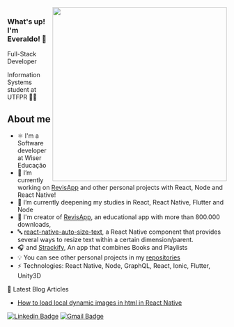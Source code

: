 <img align="right" width="400" height="400" src="https://i.imgur.com/wFsxG1B.png">

### What's up! I'm Everaldo! 👋

Full-Stack Developer

Information Systems student at UTFPR 👨‍💻

## About me
- ⚛️  I'm a Software developer at Wiser Educação
- 🔭 I’m currently working on [RevisApp](https://play.google.com/store/apps/details?id=com.klawapps.revisapp&hl) and other personal projects with React, Node and React Native!
- 🌱 I’m currently deepening my studies in React, React Native, Flutter and Node
- 🧠 I'm creator of [RevisApp](https://play.google.com/store/apps/details?id=com.klawapps.revisapp&hl), an educational app with more than 800.000 downloads,
- 🔤 [react-native-auto-size-text](https://github.com/juniorklawa/react-native-auto-size-text), a React Native component that provides several ways to resize text within a certain dimension/parent.
- 🎧 and [Strackify](https://play.google.com/store/apps/details?id=com.soundtrackio), An app that combines Books and Playlists
- 💡 You can see other personal projects in my [repositories](https://github.com/juniorklawa)
-  ⚡ Technologies: React Native, Node, GraphQL, React, Ionic, Flutter, Unity3D


📘 Latest Blog Articles
- [How to load local dynamic images in html in React Native](https://juniorklawa.medium.com/how-to-load-local-dynamic-images-with-html-in-react-native-ed4d50c161d1)



[![Linkedin Badge](https://img.shields.io/badge/-juniorklawa-blue?style=flat-square&logo=Linkedin&logoColor=white&link=https://www.linkedin.com/in/everaldojuniorklawa/)](https://www.linkedin.com/in/everaldojuniorklawa/)
[![Gmail Badge](https://img.shields.io/badge/-juniorklawa10@gmail.com-c14438?style=flat-square&logo=Gmail&logoColor=white&link=mailto:juniorklawa10@gmail.com)](mailto:juniorklawa10@gmail.com)
 
